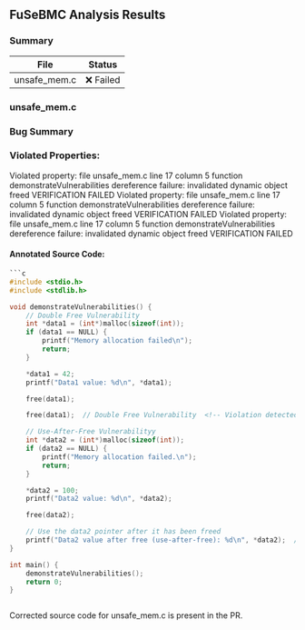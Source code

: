 ## FuSeBMC Analysis Results
### Summary
| File | Status |
|------|--------|
| unsafe_mem.c | ❌ Failed |

### unsafe_mem.c
### Bug Summary

### Violated Properties:
Violated property:
  file unsafe_mem.c line 17 column 5 function demonstrateVulnerabilities
  dereference failure: invalidated dynamic object freed
VERIFICATION FAILED
Violated property:
  file unsafe_mem.c line 17 column 5 function demonstrateVulnerabilities
  dereference failure: invalidated dynamic object freed
VERIFICATION FAILED
Violated property:
  file unsafe_mem.c line 17 column 5 function demonstrateVulnerabilities
  dereference failure: invalidated dynamic object freed
VERIFICATION FAILED

#### Annotated Source Code:

```c
```c
#include <stdio.h>
#include <stdlib.h>

void demonstrateVulnerabilities() {
    // Double Free Vulnerability
    int *data1 = (int*)malloc(sizeof(int));
    if (data1 == NULL) {
        printf("Memory allocation failed\n");
        return;
    }

    *data1 = 42;
    printf("Data1 value: %d\n", *data1);

    free(data1);

    free(data1);  // Double Free Vulnerability  <!-- Violation detected -->

    // Use-After-Free Vulnerabilityy
    int *data2 = (int*)malloc(sizeof(int));
    if (data2 == NULL) {
        printf("Memory allocation failed.\n");
        return;
    }

    *data2 = 100;
    printf("Data2 value: %d\n", *data2);

    free(data2);

    // Use the data2 pointer after it has been freed
    printf("Data2 value after free (use-after-free): %d\n", *data2);  // Use-After-Free Vulnerability
}

int main() {
    demonstrateVulnerabilities();
    return 0;
}



```


Corrected source code for unsafe_mem.c is present in the PR.

